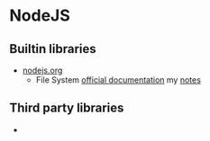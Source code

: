 # NodeJS
## Builtin libraries
- [nodejs.org](https://nodejs.org)
    - File System [official documentation](https://nodejs.org/api/fs.html)
    my [notes](fs.md)

## Third party libraries
- 
